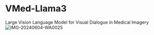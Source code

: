 # VMed-Llama3
Large Vision Language Model for Visual Dialogue in Medical Imagery
![IMG-20240604-WA0025](https://github.com/BigData-KSU/VMed-Llama3/assets/126481523/5985c11e-b388-4fcf-9f4a-d506c2b4810c)
